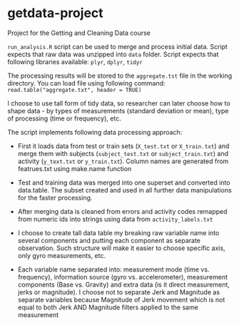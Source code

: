 # getdata-project
Project for the Getting and Cleaning Data course

`run_analysis.R` script can be used to merge and process initial data. Script expects that raw data was unzipped into `data` folder. Script expects that following libraries available: `plyr`, `dplyr`, `tidyr`

The processing results will be stored to the `aggregate.tst` file in the working directory. You can load file using following command: `read.table("aggregate.txt", header = TRUE)`

I choose to use tall form of tidy data, so researcher can later choose how to shape data - by types of measurements (standard deviation or mean), type of processing (time or frequency), etc.

The script implements following data processing approach:
+ First it loads data from test or train sets (`X_test.txt` or `X_train.txt`) and merge them with subjects (`subject_test.txt` or `subject_train.txt`) and activity (`y_text.txt` or `y_train.txt`). Column names are generated from featrues.txt using make.name function

+ Test and training data was merged into one superset and converted into data.table. The subset created and used in all further data manipulations for the faster processing. 

+ After merging data is cleaned from errors and activity codes remapped from numeric ids into strings using data from `activity_labels.txt`

+ I choose to create tall data table my breaking raw variable name into several components and putting each component as separate observation. Such structure will make it easier to choose specific axis, only gyro measurements, etc.

+ Each variable name separated into: measurement mode (time vs. frequency), information source (gyro vs. accelerometer), measurement components (Base vs. Gravity) and extra data (is it direct measurement, jerks or magnitude). I choose not to separate Jerk and Magnitude as separate variables because Magnitude of Jerk movement which is not equal to both Jerk AND Magnitude filters applied to the same measurement


